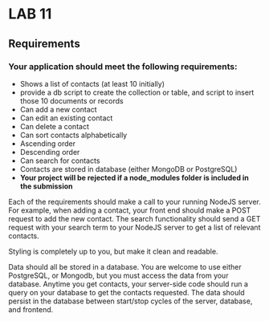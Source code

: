 # LAB 11

## Requirements

### Your application should meet the following requirements:

* Shows a list of contacts (at least 10 initially)
* provide a db script to create the collection or table, and script to insert those 10 documents or records
* Can add a new contact
* Can edit an existing contact
* Can delete a contact
* Can sort contacts alphabetically
* Ascending order
* Descending order
* Can search for contacts
* Contacts are stored in database (either MongoDB or PostgreSQL)
* **Your project will be rejected if a node_modules folder is included in the submission**

Each of the requirements should make a call to your running NodeJS server.  For example, when adding a contact, your front end should make a POST request to add the new contact.  The search functionality should send a GET request with your search term to your NodeJS server to get a list of relevant contacts.

Styling is completely up to you, but make it clean and readable.

Data should all be stored in a database.  You are welcome to use either PostgreSQL, or Mongodb, but you must access the data from your database.  Anytime you get contacts, your server-side code should run a query on your database to get the contacts requested.  The data should persist in the database between start/stop cycles of the server, database, and frontend.

